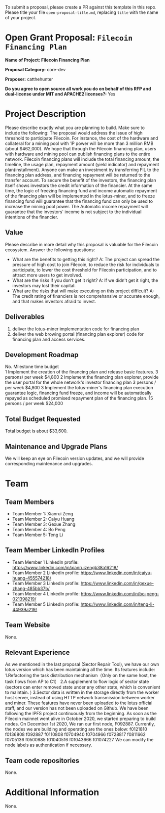 To submit a proposal, please create a PR against this template in this repo. Please title your file `open-proposal-title.md`, replacing `title` with the name of your project.

# Open Grant Proposal: `Filecoin Financing Plan`

**Name of Project: Filecoin Financing Plan**

**Proposal Category:** core-dev

**Proposer:** catthehunter

**Do you agree to open source all work you do on behalf of this RFP and dual-license under MIT and APACHE2 licenses?:** Yes

# Project Description

Please describe exactly what you are planning to build. Make sure to include the following:
The proposal would address the issue of high threshold to participate Filecoin. For instance, the cost of the hardware and collateral for a mining pool with 1P power will be more than 3 million RMB (about $462,000). We hope that through the Filecoin financing plan, users with 
hardware and mining pool can publish financing plans to the entire network. 
Filecoin financing plans will include the total financing amount, the timeline, the usage plan, repayment amount (yield indicator) and repayment plan(installment). Anyone can make an investment by transferring FIL to the financing plan address, and financing repayment will be returned to the transfer account. 
To secure the benefit of the investors, the financing plan itself shows investors the credit information of the financier. At the same time, the logic of freezing financing fund and income automatic repayment of the financing plan will be implemented in the lotus-miner, and to freeze financing fund will guarantee that the financing fund can only be used to increase the mining pool power. The Automatic income repayment will guarantee that the investors' income is not subject to the individual intentions of the financier. 

## Value

Please describe in more detail why this proposal is valuable for the Filecoin ecosystem. Answer the following questions:
- What are the benefits to getting this right?
A: The project can spread the pressure of high cost to join Filecoin, to reduce the risk for individuals to participate, to lower the cost threshold for Filecoin participation, and to attract more users to get involved.
- What are the risks if you don't get it right?
A: If we didn't get it right, the investors may lost their capital.
- What are the risks that will make executing on this project difficult?
A: The credit rating of financiers is not comprehansive or accurate enough, and that makes investors afraid to invest. 

## Deliverables

1. deliver the lotus-miner implementation code for financing plan
2. deliver the web browing portal (financing plan explorer) code for financing plan and access services.

## Development Roadmap

No.       Milestone                                                                                                           time                         budget   
1         Implement the creation of the financing plan and release basic features.                                            3 persons/ per week          $4,800
2         Implement the financing plan explorer, provide the user portal for the whole network's investor financing plan      3 persons / per week         $4,800
3         Implement the lotus-miner's financing plan execution guarantee logic, financing fund freeze, and income will be automatically repayed as scheduled promised repayment plan of the financing plan.                                                                                                   15 persons / per week        $24,000

## Total Budget Requested

Total budget is about $33,600.

## Maintenance and Upgrade Plans

We will keep an eye on Filecoin version updates, and we will provide corresponding maintenance and upgrades.

# Team

## Team Members

- Team Member 1: Xianrui Zeng
- Team Member 2: Caiyu Huang
- Team Member 3: Gexue Zhang
- Team Member 4: Bo Peng
- Team Member 5: Teng Li

## Team Member LinkedIn Profiles

- Team Member 1 LinkedIn profile: https://www.linkedin.com/in/xianruizengb38a16218/
- Team Member 2 LinkedIn profile: https://www.linkedin.com/in/caiyu-huang-455574218/
- Team Member 3 LinkedIn profile: https://www.linkedin.com/in/gexue-zhang-485bb37b/
- Team Member 4 LinkedIn profile: https://www.linkedin.com/in/bo-peng-021398219/
- Team Member 5 LinkedIn profile: https://www.linkedin.com/in/teng-li-44939a219/

## Team Website

None.

## Relevant Experience

As we mentioned in the last proposal (Sector Repair Tool), we have our own lotus version which has been maintaining all the time. Its features include:
1.Refactoring the task distribution mechanism（Only on the same host, the task flows from AP to C1）
2.A supplement to flow logic of sector state (sectors can enter removed state under any other state, which is convenient to maintain. )
3.Sector data is written in the storage directly from the worker host server, instead of using HTTP network transmission between worker and miner. 
These features have never been uploaded to the lotus official staff, and our version has not been uploaded on Github. 
We have been following the IPFS project continuously from the beginning. As soon as the Filecoin mainnet went alive in October 2020, we started preparing to build nodes. On December 1st 2020, We ran our first node, F092887. Currently, the nodes we are building and operating are the ones below: 
f0121810
f0136808
f092887
f0110808
f0704940
f0704966
f0728817
f0811662
f0705136
f0500685
f01040516
f01043666
f01074227
We can modify the node labels as authentication if necessary.


## Team code repositories

None.

# Additional Information

None.
